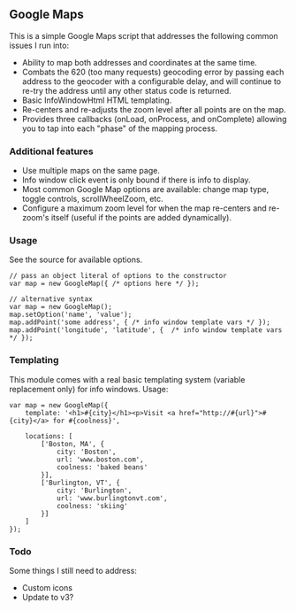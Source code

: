 ## Google Maps

This is a simple Google Maps script that addresses the following common issues I run into:

- Ability to map both addresses and coordinates at the same time.
- Combats the 620 (too many requests) geocoding error by passing each address to the geocoder with a configurable delay, and will
continue to re-try the address until any other status code is returned.
- Basic InfoWindowHtml HTML templating.
- Re-centers and re-adjusts the zoom level after all points are on the map.
- Provides three callbacks (onLoad, onProcess, and onComplete) allowing you to tap into each "phase" of the mapping process.

### Additional features

- Use multiple maps on the same page.
- Info window click event is only bound if there is info to display.
- Most common Google Map options are available: change map type, toggle controls, scrollWheelZoom, etc.
- Configure a maximum zoom level for when the map re-centers and re-zoom's itself (useful if the points are added dynamically).

### Usage

See the source for available options.

	// pass an object literal of options to the constructor  
	var map = new GoogleMap({ /* options here */ });
	
	// alternative syntax
	var map = new GoogleMap();
	map.setOption('name', 'value');
	map.addPoint('some address', { /* info window template vars */ });
	map.addPoint('longitude', 'latitude', {  /* info window template vars */ });
	
### Templating

This module comes with a real basic templating system (variable replacement only) for info windows.  Usage:

	var map = new GoogleMap({
		template: '<h1>#{city}</h1><p>Visit <a href="http://#{url}">#{city}</a> for #{coolness}',
		
		locations: [
			['Boston, MA', {
				city: 'Boston',
				url: 'www.boston.com',
				coolness: 'baked beans'
			}],
			['Burlington, VT', {
				city: 'Burlington',
				url: 'www.burlingtonvt.com',
				coolness: 'skiing'
			}]
		]
	});
	
### Todo

Some things I still need to address:

- Custom icons
- Update to v3?



